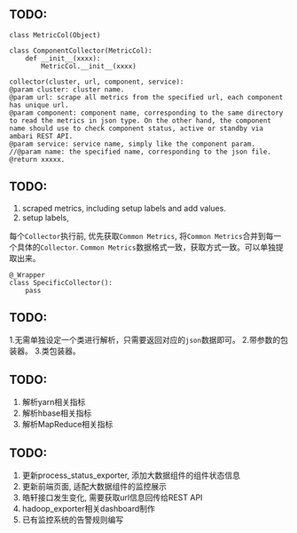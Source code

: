 ## TODO:
```
class MetricCol(Object)

class ComponentCollector(MetricCol):
    def __init__(xxxx):
        MetricCol.__init__(xxxx)

collector(cluster, url, component, service):
@param cluster: cluster name.
@param url: scrape all metrics from the specified url, each component has unique url.
@param component: component name, corresponding to the same directory to read the metrics in json type. On the other hand, the component name should use to check component status, active or standby via ambari REST API. 
@param service: service name, simply like the component param.
//@param name: the specified name, corresponding to the json file.
@return xxxxx.
```

## TODO:
1. scraped metrics, including setup labels and add values.
2. setup labels, 

每个`Collector`执行前, 优先获取`Common Metrics`, 将`Common Metrics`合并到每一个具体的`Collector`.
`Common Metrics`数据格式一致，获取方式一致。可以单独提取出来。
```
@_Wrapper
class SpecificCollector():
    pass
```

## TODO:
1.无需单独设定一个类进行解析，只需要返回对应的`json`数据即可。
2.带参数的包装器。
3.类包装器。

## TODO:
1. 解析yarn相关指标
2. 解析hbase相关指标
3. 解析MapReduce相关指标

## TODO:
1. 更新process_status_exporter, 添加大数据组件的组件状态信息
2. 更新前端页面, 适配大数据组件的监控展示
3. 皓轩接口发生变化, 需要获取url信息回传给REST API
4. hadoop_exporter相关dashboard制作
5. 已有监控系统的告警规则编写